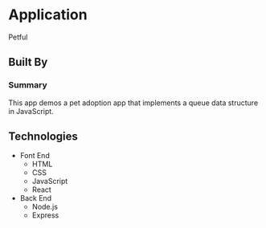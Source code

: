 # Application
Petful

## Built By




### Summary
This app demos a pet adoption app that implements a queue data structure in JavaScript.

## Technologies
- Font End
  * HTML
  * CSS
  * JavaScript
  * React
- Back End
  * Node.js
  * Express
